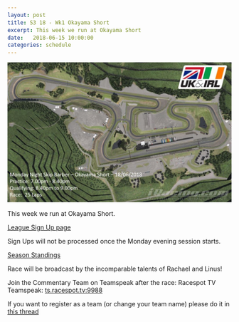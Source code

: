 ```yaml
---
layout: post
title: S3 18 - Wk1 Okayama Short
excerpt: This week we run at Okayama Short
date:   2018-06-15 10:00:00
categories: schedule
---
```


<img src="/images/tracks/okayama-short.jpg" class="img-fluid mx-auto d-block" alt="Okayama Short">

This week we run at Okayama Short.

[League Sign Up page](http://members.iracing.com/membersite/member/LeagueView.do?league=386)

Sign Ups will not be processed once the Monday evening session starts.

[Season Standings](https://www.danlisa.com/scoring/season_standings.php?season_id=7666)

Race will be broadcast by the incomparable talents of Rachael and Linus!

Join the Commentary Team on Teamspeak after the race: Racespot TV Teamspeak: [ts.racespot.tv:9988](ts.racespot.tv:9988)

If you want to register as a team (or change your team name) please do it in [this thread](http://members.iracing.com/jforum/posts/list/3234218.page)
